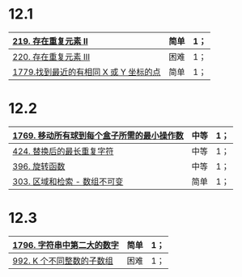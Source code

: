 # 12.1

| [219. 存在重复元素 II](https://leetcode.cn/problems/contains-duplicate-ii/) | 简单 | 1；  |
| :----------------------------------------------------------- | :--: | ---- |
| [220. 存在重复元素 III](https://leetcode.cn/problems/contains-duplicate-iii/) | 困难 | 1；  |
| [1779.找到最近的有相同 X 或 Y 坐标的点](https://leetcode.cn/problems/find-nearest-point-that-has-the-same-x-or-y-coordinate/) | 简单 | 1；  |

# 12.2

| [1769. 移动所有球到每个盒子所需的最小操作数](https://leetcode.cn/problems/minimum-number-of-operations-to-move-all-balls-to-each-box/) | 中等 | 1；  |
| ------------------------------------------------------------ | ---- | ---- |
| [424. 替换后的最长重复字符](https://leetcode.cn/problems/longest-repeating-character-replacement/) | 中等 | 1；  |
| [396. 旋转函数](https://leetcode.cn/problems/rotate-function/) | 中等 | 1；  |
| [303. 区域和检索 - 数组不可变](https://leetcode.cn/problems/range-sum-query-immutable/) | 简单 | 1；  |

# 12.3

| [1796. 字符串中第二大的数字](https://leetcode.cn/problems/second-largest-digit-in-a-string/) | 简单 | 1；  |
| ------------------------------------------------------------ | ---- | ---- |
| [992. K 个不同整数的子数组](https://leetcode.cn/problems/subarrays-with-k-different-integers/) | 困难 | 1；  |

